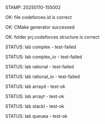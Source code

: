 STAMP: 20250110-155002
OK: file codeforces.id is correct
OK: CMake generator successed
OK: folder prj.codeforces structure is correct
STATUS: lab complex - test-failed
STATUS: lab complex_io - test-failed
STATUS: lab rational - test-failed
STATUS: lab rational_io - test-failed
STATUS: lab arrayd - test-ok
STATUS: lab arrayt - test-ok
STATUS: lab stackl - test-ok
STATUS: lab queuea - test-ok

